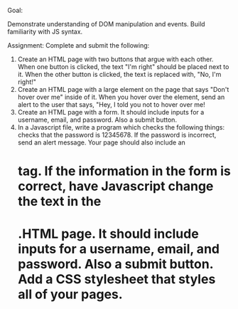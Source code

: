 Goal:

Demonstrate understanding of DOM manipulation and events. Build familiarity with JS syntax.

Assignment:
Complete and submit the following:
1) Create an HTML page with two buttons that argue with each other. When one button is clicked, the text "I'm right" should be placed next to it. When the other button is clicked, the text is replaced with, "No, I'm right!"
2) Create an HTML page with a large element on the page that says "Don't hover over me" inside of it. When you hover over the element, send an alert to the user that says, "Hey, I told you not to hover over me!
3) Create an HTML page with a form. It should include inputs for a username, email, and password. Also a submit button.
4) In a Javascript file, write a program which checks the following things:
checks that the password is 12345678. If the password is incorrect, send an alert message. Your page should also include an <h1> tag. If the information in the form is correct, have Javascript change the text in the <h1>.HTML page. It should include inputs for a username, email, and password. Also a submit button. Add a CSS stylesheet that styles all of your pages.
